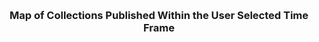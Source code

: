 <br>
<br>
<br>
<br>
<br>
<br>
<br>
<h3><center>Map of Collections Published Within the User Selected Time Frame</center></h3>
